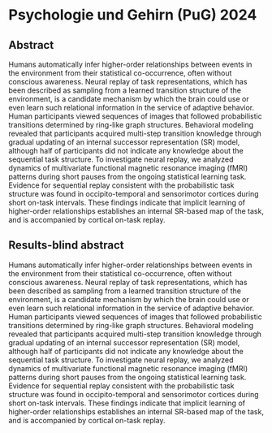 # Psychologie und Gehirn (PuG) 2024

## Abstract

Humans automatically infer higher-order relationships between events in the environment from their statistical co-occurrence, often without conscious awareness.
Neural replay of task representations, which has been described as sampling from a learned transition structure of the environment, is a candidate mechanism by which the brain could use or even learn such relational information in the service of adaptive behavior.
Human participants viewed sequences of images that followed probabilistic transitions determined by ring-like graph structures.
Behavioral modeling revealed that participants acquired multi-step transition knowledge through gradual updating of an internal successor representation (SR) model, although half of participants did not indicate any knowledge about the sequential task structure.
To investigate neural replay, we analyzed dynamics of multivariate functional magnetic resonance imaging (fMRI) patterns during short pauses from the ongoing statistical learning task.
Evidence for sequential replay consistent with the probabilistic task structure was found in occipito-temporal and sensorimotor cortices during short on-task intervals.
These findings indicate that implicit learning of higher-order relationships establishes an internal SR-based map of the task, and is accompanied by cortical on-task replay.

## Results-blind abstract

Humans automatically infer higher-order relationships between events in the environment from their statistical co-occurrence, often without conscious awareness.
Neural replay of task representations, which has been described as sampling from a learned transition structure of the environment, is a candidate mechanism by which the brain could use or even learn such relational information in the service of adaptive behavior.
Human participants viewed sequences of images that followed probabilistic transitions determined by ring-like graph structures.
Behavioral modeling revealed that participants acquired multi-step transition knowledge through gradual updating of an internal successor representation (SR) model, although half of participants did not indicate any knowledge about the sequential task structure.
To investigate neural replay, we analyzed dynamics of multivariate functional magnetic resonance imaging (fMRI) patterns during short pauses from the ongoing statistical learning task.
Evidence for sequential replay consistent with the probabilistic task structure was found in occipito-temporal and sensorimotor cortices during short on-task intervals.
These findings indicate that implicit learning of higher-order relationships establishes an internal SR-based map of the task, and is accompanied by cortical on-task replay.
